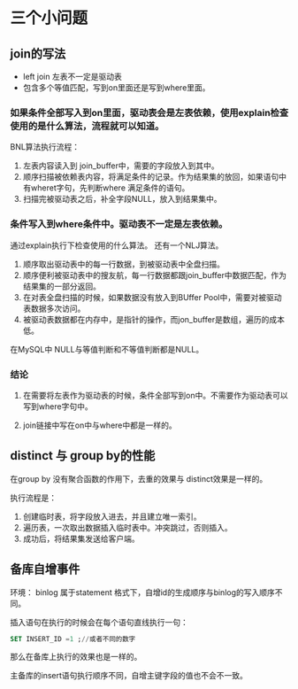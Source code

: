 # 三个小问题

## join的写法

- left join 左表不一定是驱动表
- 包含多个等值匹配，写到on里面还是写到where里面。

### 如果条件全部写入到on里面，驱动表会是左表依赖，使用explain检查使用的是什么算法，流程就可以知道。

BNL算法执行流程：

1. 左表内容读入到 join_buffer中，需要的字段放入到其中。
2. 顺序扫描被依赖表内容，将满足条件的记录。作为结果集的放回，如果语句中有wheret字句，先判断where 满足条件的语句。
3. 扫描完被驱动表之后，补全字段NULL，放入到结果集中。

### 条件写入到where条件中。驱动表不一定是左表依赖。

通过explain执行下检查使用的什么算法。
还有一个NLJ算法。

1. 顺序取出驱动表中的每一行数据，到被驱动表中全盘扫描。
2. 顺序便利被驱动表中的搜友航，每一行数据都跟join_buffer中数据匹配，作为结果集的一部分返回。
3. 在对表全盘扫描的时候，如果数据没有放入到BUffer Pool中，需要对被驱动表数据多次访问。
4. 被驱动表数据都在内存中，是指针的操作，而jon_buffer是数组，遍历的成本低。

在MySQL中 NULL与等值判断和不等值判断都是NULL。

### 结论

1. 在需要将左表作为驱动表的时候，条件全部写到on中。不需要作为驱动表可以写到where字句中。

2. join链接中写在on中与where中都是一样的。

## distinct 与 group by的性能

在group by 没有聚合函数的作用下，去重的效果与 distinct效果是一样的。

执行流程是：

1. 创建临时表，将字段放入进去，并且建立唯一索引。
2. 遍历表，一次取出数据插入临时表中。冲突跳过，否则插入。
3. 成功后，将结果集发送给客户端。

## 备库自增事件

环境： binlog 属于statement 格式下，自增id的生成顺序与binlog的写入顺序不同。

插入语句在执行的时候会在每个语句直线执行一句：

```SQL
SET INSERT_ID =1 ;//或者不同的数字
```

那么在备库上执行的效果也是一样的。

主备库的insert语句执行顺序不同，自增主键字段的值也不会不一致。
